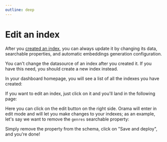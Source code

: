 ```yaml
---
outline: deep
---
```


# Edit an index

After you [created an index](/cloud/working-with-indexes/create-a-new-index), you can always update it by changing its data, searchable properties, and automatic embeddings generation configuration.

You can't change the datasource of an index after you created it. If you have this need, you should create a new index instead.

In your dashboard homepage, you will see a list of all the indexes you have created:

<ZoomImg
  src='/cloud/guides/working-with-indexes/indexes-list.png'
  alt='Indexes list'
/>

If you want to edit an index, just click on it and you'll land in the following page:

<ZoomImg
  src='/cloud/guides/working-with-indexes/edit.png'
  alt='Edit index'
/>

Here you can click on the edit button on the right side. Orama will enter in edit mode and will let you make changes to your indexes; as an example, let's say we want to remove the `genres` searchable property:

<ZoomImg
  src='/cloud/guides/working-with-indexes/remove-property.png'
  alt='Remove property'
/>

Simply remove the property from the schema, click on "Save and deploy", and you're done!